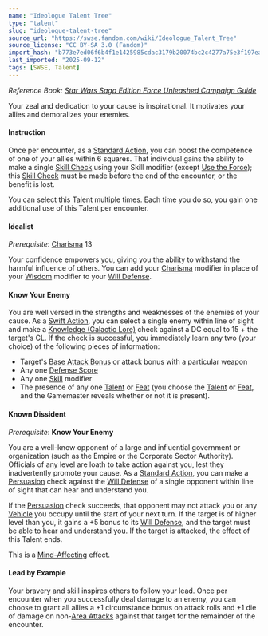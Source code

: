 ```yaml
---
name: "Ideologue Talent Tree"
type: "talent"
slug: "ideologue-talent-tree"
source_url: "https://swse.fandom.com/wiki/Ideologue_Talent_Tree"
source_license: "CC BY-SA 3.0 (Fandom)"
import_hash: "b773e7ed06f6b4f1e1425985cdac3179b20074bc2c4277a75e3f197ea584f4f9"
last_imported: "2025-09-12"
tags: [SWSE, Talent]
---
```

*Reference Book: [Star Wars Saga Edition Force Unleashed Campaign Guide](https://swse.fandom.com/wiki/Star_Wars_Saga_Edition_Force_Unleashed_Campaign_Guide)*

Your zeal and dedication to your cause is inspirational. It motivates your allies and demoralizes your enemies.

#### **Instruction**
Once per encounter, as a [Standard Action](https://swse.fandom.com/wiki/Standard_Action), you can boost the competence of one of your allies within 6 squares. That individual gains the ability to make a single [Skill Check](https://swse.fandom.com/wiki/Skill_Check) using your Skill modifier (except [Use the Force](https://swse.fandom.com/wiki/Use_the_Force)); this [Skill Check](https://swse.fandom.com/wiki/Skill_Check) must be made before the end of the encounter, or the benefit is lost.

You can select this Talent multiple times. Each time you do so, you gain one additional use of this Talent per encounter.

#### **Idealist**
*Prerequisite*: [Charisma](https://swse.fandom.com/wiki/Charisma) 13

Your confidence empowers you, giving you the ability to withstand the harmful influence of others. You can add your [Charisma](https://swse.fandom.com/wiki/Charisma) modifier in place of your [Wisdom](https://swse.fandom.com/wiki/Wisdom) modifier to your [Will Defense](https://swse.fandom.com/wiki/Will_Defense).

#### **Know Your Enemy**
You are well versed in the strengths and weaknesses of the enemies of your cause. As a [Swift Action](https://swse.fandom.com/wiki/Swift_Action), you can select a single enemy within line of sight and make a [Knowledge (Galactic Lore)](https://swse.fandom.com/wiki/Knowledge_(Galactic_Lore)) check against a DC equal to 15 + the target's CL. If the check is successful, you immediately learn any two (your choice) of the following pieces of information:

- Target's [Base Attack Bonus](https://swse.fandom.com/wiki/Base_Attack_Bonus) or attack bonus with a particular weapon
- Any one [Defense Score](https://swse.fandom.com/wiki/Defense_Scores)
- Any one [Skill](https://swse.fandom.com/wiki/Skill) modifier
- The presence of any one [Talent](https://swse.fandom.com/wiki/Talent) or [Feat](https://swse.fandom.com/wiki/Feat) (you choose the [Talent](https://swse.fandom.com/wiki/Talent) or [Feat](https://swse.fandom.com/wiki/Feat), and the Gamemaster reveals whether or not it is present).

#### **Known Dissident**
*Prerequisite*: **Know Your Enemy**

You are a well-know opponent of a large and influential government or organization (such as the Empire or the Corporate Sector Authority). Officials of any level are loath to take action against you, lest they inadvertently promote your cause. As a [Standard Action](https://swse.fandom.com/wiki/Standard_Action), you can make a [Persuasion](https://swse.fandom.com/wiki/Persuasion) check against the [Will Defense](https://swse.fandom.com/wiki/Will_Defense) of a single opponent within line of sight that can hear and understand you.

If the [Persuasion](https://swse.fandom.com/wiki/Persuasion) check succeeds, that opponent may not attack you or any [Vehicle](https://swse.fandom.com/wiki/Vehicle) you occupy until the start of your next turn. If the target is of higher level than you, it gains a +5 bonus to its [Will Defense](https://swse.fandom.com/wiki/Will_Defense), and the target must be able to hear and understand you. If the target is attacked, the effect of this Talent ends.

This is a [Mind-Affecting](https://swse.fandom.com/wiki/Mind-Affecting) effect.

#### **Lead by Example**
Your bravery and skill inspires others to follow your lead. Once per encounter when you successfully deal damage to an enemy, you can choose to grant all allies a +1 circumstance bonus on attack rolls and +1 die of damage on non-[Area Attacks](https://swse.fandom.com/wiki/Area_Attacks) against that target for the remainder of the encounter.